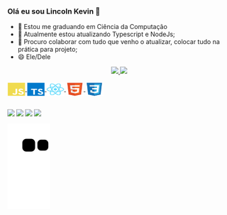 ###  Olá eu sou Lincoln Kevin 👏 
- 📖 Estou me graduando em Ciência da Computação 
- 🌱 Atualmente estou atualizando Typescript e NodeJs; 
- 👯 Procuro colaborar com tudo que venho o atualizar, colocar tudo na prática para projeto; 
- 😄 Ele/Dele 
<div align="center">
  <a href="https://github.com/LincolnKevinLP">
  <img height="180em" src="https://github-readme-stats.vercel.app/api?username=LincolnKevinLP&show_icons=true&theme=apprentice&include_all_commits=true&count_private=true"/>
  <img height="180em" src="https://github-readme-stats.vercel.app/api/top-langs/?username=LincolnKevinLP&layout=compact&langs_count=7&theme=apprentice"/>
</div>
<div style="display: inline_block"><br> 
   <img align="center" alt="Rafa-Js" height="30" width="40" src="https://raw.githubusercontent.com/devicons/devicon/master/icons/javascript/javascript-plain.svg">
  <img align="center" alt="Rafa-Ts" height="30" width="40" src="https://raw.githubusercontent.com/devicons/devicon/master/icons/typescript/typescript-plain.svg">
  <img align="center" alt="Rafa-React" height="30" width="40" src="https://raw.githubusercontent.com/devicons/devicon/master/icons/react/react-original.svg">
  <img align="center" alt="Rafa-HTML" height="30" width="40" src="https://raw.githubusercontent.com/devicons/devicon/master/icons/html5/html5-original.svg">
  <img align="center" alt="Rafa-CSS" height="30" width="40" src="https://raw.githubusercontent.com/devicons/devicon/master/icons/css3/css3-original.svg">
</div> 
  
  ## 
  
<div> 
  <a href="https://www.instagram.com/lincon.kevin/" target="_blank"><img src="https://img.shields.io/badge/-Instagram-%23E4405F?style=for-the-badge&logo=instagram&logoColor=white" target="_blank"></a>
 <a href="https://discord.com/channels/@me" target="_blank"><img src="https://img.shields.io/badge/Discord-7289DA?style=for-the-badge&logo=discord&logoColor=white" target="_blank"></a> 
  <a href = "https://mail.google.com/mail/u/0/?tab=rm&ogbl#inbox"><img src="https://img.shields.io/badge/-Gmail-%23333?style=for-the-badge&logo=gmail&logoColor=white" target="_blank"></a>
  <a href="https://www.linkedin.com/in/lincoln-kevin-ab5939198/" target="_blank"><img src="https://img.shields.io/badge/-LinkedIn-%230077B5?style=for-the-badge&logo=linkedin&logoColor=white" target="_blank"></a>
  
  ![ Animação de cobra ](https://github.com/rafaballerini/rafaballerini/blob/output/github-contribution-grid-snake.svg) 
  
</div>

